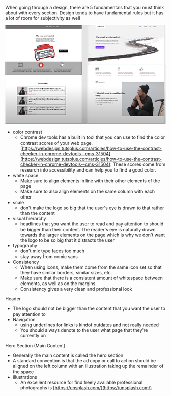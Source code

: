 When going through a design, there are 5 fundamentals that you must think about with every section. Design tends to have fundamental rules but it has a lot of room for subjectivity as well

![Traversy UI Design Fundamentals before after](traversy_before_after.png)

* color contrast
    * Chrome dev tools has a built in tool that you can use to find the color contrast scores of your web page. [https://webdesign.tutsplus.com/articles/how-to-use-the-contrast-checker-in-chrome-devtools--cms-31504](https://webdesign.tutsplus.com/articles/how-to-use-the-contrast-checker-in-chrome-devtools--cms-31504). These scores come from research into accessibility and can help you to find a good color.
* white space
    * Make sure to align elements in line with their other elements of the page
    * Make sure to also align elements on the same column with each other
* scale
    * don't make the logo so big that the user's eye is drawn to that rather than the content
* visual hierarchy
    * headlines that you want the user to read and pay attention to should be bigger than their content. The reader's eye is naturally drawn towards the larger elements on the page which is why we don't want the logo to be so big that it distracts the user
* typography
    * don't mix type faces too much
    * stay away from comic sans
* Consistency
    * When using icons, make them come from the same icon set so that they have similar borders, similar sizes, etc.
    * Make sure that there is a consistent amount of whitespace between elements, as well as on the margins.
    * Consistency gives a very clean and professional look

Header

* The logo should not be bigger than the content that you want the user to pay attention to
* Navigation
    * using underlines for links is kindof outdates and not really needed
    * You should always denote to the user what page that they're currently on

Hero Section (Main Content)

* Generally the main content is called the hero section
* A standard convention is that the ad copy or call to action should be aligned on the left column with an illustration taking up the remainder of the space
* illustrations
    * An excellent resource for find freely available professional photographs is [https://unsplash.com/](https://unsplash.com/)